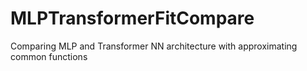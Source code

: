 # MLPTransformerFitCompare
Comparing MLP and Transformer NN architecture with approximating common functions
